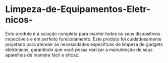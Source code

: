 # Limpeza-de-Equipamentos-Eletr-nicos-
Este produto é a solução completa para manter todos os seus dispositivos impecáveis e em perfeito funcionamento. Este produto foi cuidadosamente projetado para atender às necessidades específicas de limpeza de gadgets eletrônicos, garantindo que você possa realizar a manutenção de seus aparelhos de maneira fácil e eficaz.
